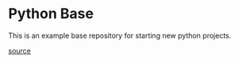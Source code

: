 Python Base
===
This is an example base repository for starting new python projects.

[source](https://docs.python-guide.org/writing/structure/)